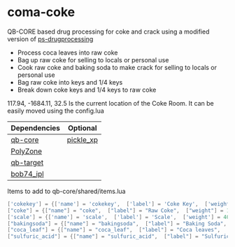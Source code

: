 # coma-coke
QB-CORE based drug processing for coke and crack using a modified version of [ps-drugprocessing](https://github.com/Project-Sloth/ps-drugprocessing)
<ul>
<li>Process coca leaves into raw coke</li>
<li>Bag up raw coke for selling to locals or personal use</li>
<li>Cook raw coke and baking soda to make crack for selling to locals or personal use</li>
<li>Bag raw coke into keys and 1/4 keys</li>
<li>Break down coke keys and 1/4 keys to raw coke</li>
</ul>

117.94, -1684.11, 32.5 Is the current location of the Coke Room. It can be easily moved using the config.lua

| Dependencies  | Optional |
| ------------- | ------------- |
| [qb-core](https://github.com/qbcore-framework/qb-core)    | [pickle_xp](https://github.com/PickleModifications/pickle_xp)  |
| [PolyZone](https://github.com/mkafrin/PolyZone)  | 
| [qb-target](https://github.com/qbcore-framework/qb-target)  |               
| [bob74_ipl](https://github.com/Bob74/bob74_ipl)  |            


Items to add to qb-core/shared/items.lua
```lua
['cokekey'] = {['name'] = 'cokekey',  ['label'] = 'Coke Key',  ['weight'] = 5,  ['type'] = 'item',  ['image'] = 'coma-coke-key.png',  ['unique'] = false,  ['useable'] = false,  ['shouldClose'] = false,  ['combinable'] = nil,  ['description'] = 'Key to the coke room'},
["coke"] = {["name"] = "coke",  ["label"] = "Raw Coke",  ["weight"] = 100,  ["type"] = "item",  ["image"] = "coke.png",  ["unique"] = false,  ["useable"] = false,  ["shouldClose"] = false,  ["combinable"] = nil,  ["description"] = "Unprocessed Coke"},
['scale'] = {['name'] = 'scale',  ['label'] = 'Scale',  ['weight'] = 400,  ['type'] = 'item',  ['image'] = 'finescale.png',  ['unique'] = false,  ['useable'] = false,  ['shouldClose'] = false,  ['combinable'] = nil,   ['description'] = 'Tools of the trade'},
["bakingsoda"] = {["name"] = "bakingsoda",  ["label"] = "Baking Soda",  ["weight"] = 200,  ["type"] = "item",  ["image"] = "bakingsoda.png",  ["unique"] = false,  ["useable"] = false,  ["shouldClose"] = false,  ["combinable"] = nil,  ["description"] = "Baking Soda"},
["coca_leaf"] = {["name"] = "coca_leaf",  ["label"] = "Coca leaves",  ["weight"] = 400,  ["type"] = "item",  ["image"] = "coca_leaf.png",  ["unique"] = false,  ["useable"] = false, 	["shouldClose"] = false,  ["combinable"] = nil,  ["description"] = "Unprocessed Coca leaves"},
["sulfuric_acid"] = {["name"] = "sulfuric_acid",  ["label"] = "Sulfuric Acid",  ["weight"] = 1000,  ["type"] = "item",  ["image"] = "sulfuric_acid.png",  ["unique"] = false,  ["useable"] = false,  ["shouldClose"] = false,  ["combinable"] = nil,  ["description"] = "Chemicals, handle with care!"},
```

